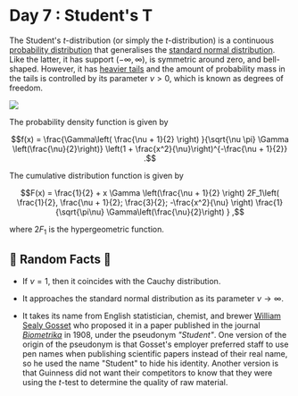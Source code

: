 # Day 7 : Student's T

The Student's _t_-distribution (or simply the _t_-distribution) is a continuous [probability distribution](https://en.wikipedia.org/wiki/Probability_distribution) that generalises the [standard normal distribution](https://en.wikipedia.org/wiki/Normal_distribution#Standard_normal_distribution). Like the latter, it has support $(-\infty, \infty)$, is symmetric around zero, and bell-shaped. However, it has [heavier tails](https://en.wikipedia.org/wiki/Heavy-tailed_distribution) and the amount of probability mass in the tails is controlled by its parameter $\nu>0$, which is known as degrees of freedom.

![](../images/07_Student_t.png)

The probability density function is given by

$$f(x) = \frac{\Gamma\left( \frac{\nu + 1}{2} \right) }{\sqrt{\nu \pi} \Gamma \left(\frac{\nu}{2}\right)} \left(1 + \frac{x^2}{\nu}\right)^{-\frac{\nu + 1}{2}} .$$

The cumulative distribution function is given by

$$F(x) = \frac{1}{2} + x \Gamma \left(\frac{\nu + 1}{2} \right) 2F_1\left( \frac{1}{2}, \frac{\nu + 1}{2}; \frac{3}{2}; -\frac{x^2}{\nu} \right) \frac{1}{\sqrt{\pi\nu} \Gamma\left(\frac{\nu}{2}\right) } ,$$

where $2F_1$ is the hypergeometric function.

## 🔔 Random Facts 🔔

- If $\nu = 1$, then it coincides with the Cauchy distribution.

- It approaches the standard normal distribution as its parameter $\nu\rightarrow \infty$.

- It takes its name from English statistician, chemist, and brewer [William Sealy Gosset](https://en.wikipedia.org/wiki/William_Sealy_Gosset) who proposed it in a paper published in the journal _[Biometrika](https://en.wikipedia.org/wiki/Biometrika)_ in 1908, under the pseudonym _"Student"_. One version of the origin of the pseudonym is that Gosset's employer preferred staff to use pen names when publishing scientific papers instead of their real name, so he used the name "Student" to hide his identity. Another version is that Guinness did not want their competitors to know that they were using the _t_-test to determine the quality of raw material.
